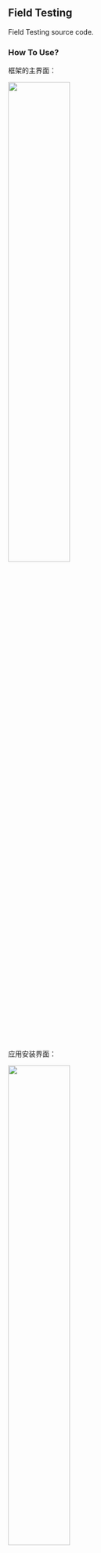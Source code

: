 ## Field Testing

Field Testing source code.

### How To Use?

框架的主界面：

<img src="http://code.autotest.gionee.com:3000/dengwj/FieldTesting/src/master/arts/main_screen.png" width="50%" height="50%">

应用安装界面：

<img src="http://code.autotest.gionee.com:3000/dengwj/FieldTesting/src/master/arts/install_screen.png" width="50%" height="50%">



### License
 
     Copyright 2017 Gionee, Inc.
     
     Copyright 2017 Viking Den <dengwj@gionee.com>
     
     Licensed under the Apache License, Version 2.0 (the "License");
     you may not use this file except in compliance with the License.
     You may obtain a copy of the License at
     
        http://www.apache.org/licenses/LICENSE-2.0
     
     Unless required by applicable law or agreed to in writing, software
     distributed under the License is distributed on an "AS IS" BASIS,
     WITHOUT WARRANTIES OR CONDITIONS OF ANY KIND, either express or implied.
     See the License for the specific language governing permissions and
     limitations under the License.